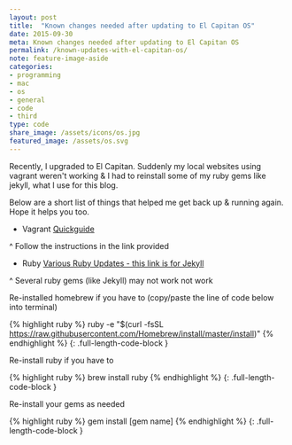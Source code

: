 ```yaml
---
layout: post
title:  "Known changes needed after updating to El Capitan OS"
date: 2015-09-30
meta: Known changes needed after updating to El Capitan OS
permalink: /known-updates-with-el-capitan-os/
note: feature-image-aside
categories:
- programming
- mac
- os
- general
- code
- third
type: code
share_image: /assets/icons/os.jpg
featured_image: /assets/os.svg
---
```


Recently, I upgraded to El Capitan. Suddenly my local websites using vagrant weren't working & I had to reinstall some of my ruby gems like jekyll, what I use for this blog.

Below are a short list of things that helped me get back up & running again. Hope it helps you too.

- Vagrant
[Quickguide](https://davidturner.name/setting-up-vagrant-in-os-x-10-11-el-capitan/)

^ Follow the instructions in the link provided


- Ruby
[Various Ruby Updates - this link is for Jekyll](https://github.com/jekyll/jekyll/issues/3984)

^ Several ruby gems (like Jekyll) may not work not work

Re-installed homebrew if you have to (copy/paste the line of code below into terminal)

{% highlight ruby %}
ruby -e "$(curl -fsSL https://raw.githubusercontent.com/Homebrew/install/master/install)"
{% endhighlight %}
{: .full-length-code-block }

Re-install ruby if you have to

{% highlight ruby %}
brew install ruby
{% endhighlight %}
{: .full-length-code-block }

Re-install your gems as needed

{% highlight ruby %}
gem install [gem name]
{% endhighlight %}
{: .full-length-code-block }

